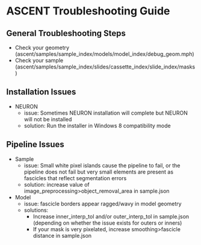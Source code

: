 # ASCENT Troubleshooting Guide

## General Troubleshooting Steps
- Check your geometry (ascent/samples/sample_index/models/model_index/debug_geom.mph)
- Check your sample (ascent/samples/sample_index/slides/cassette_index/slide_index/masks)

## Installation Issues
- NEURON
    - issue: Sometimes NEURON installation will complete but NEURON will not be installed
    - solution: Run the installer in Windows 8 compatibility mode

## Pipeline Issues

- Sample
    - issue: Small white pixel islands cause the pipeline to fail, or the pipeline does not fail but very small elements are present as fascicles that reflect segmentation errors
    - solution: increase value of image_preprocessing>object_removal_area in sample.json
- Model
    - issue: fascicle borders appear ragged/wavy in model geometry
    - solutions:
        - Increase inner_interp_tol and/or outer_interp_tol in  sample.json (depending on whether the issue exists for outers or inners)
        - If your mask is very pixelated, increase smoothing>fascicle distance in sample.json
